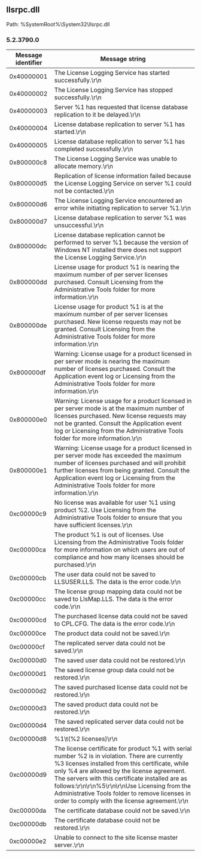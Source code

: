 ## llsrpc.dll

Path: %SystemRoot%\System32\llsrpc.dll

### 5.2.3790.0

Message identifier | Message string
--- | ---
0x40000001 | The License Logging Service has started successfully.\r\n
0x40000002 | The License Logging Service has stopped successfully.\r\n
0x40000003 | Server %1 has requested that license database replication to it be delayed.\r\n
0x40000004 | License database replication to server %1 has started.\r\n
0x40000005 | License database replication to server %1 has completed successfully.\r\n
0x800000c8 | The License Logging Service was unable to allocate memory.\r\n
0x800000d5 | Replication of license information failed because the License Logging Service on server %1 could not be contacted.\r\n
0x800000d6 | The License Logging Service encountered an error while initiating replication to server %1.\r\n
0x800000d7 | License database replication to server %1 was unsuccessful.\r\n
0x800000dc | License database replication cannot be performed to server %1 because the version of Windows NT installed there does not support the License Logging Service.\r\n
0x800000dd | License usage for product %1 is nearing the maximum number of per server licenses purchased. Consult Licensing from the Administrative Tools folder for more information.\r\n
0x800000de | License usage for product %1 is at the maximum number of per server licenses purchased. New license requests may not be granted. Consult Licensing from the Administrative Tools folder for more information.\r\n
0x800000df | Warning:  License usage for a product licensed in per server mode is nearing the maximum number of licenses purchased. Consult the Application event log or Licensing from the Administrative Tools folder for more information.\r\n
0x800000e0 | Warning:  License usage for a product licensed in per server mode is at the maximum number of licenses purchased. New license requests may not be granted. Consult the Application event log or Licensing from the Administrative Tools folder for more information.\r\n
0x800000e1 | Warning:  License usage for a product licensed in per server mode has exceeded the maximum number of licenses purchased and will prohibit further licenses from being granted. Consult the Application event log or Licensing from the Administrative Tools folder for more information.\r\n
0xc00000c9 | No license was available for user %1 using product %2.  Use Licensing from the Administrative Tools folder to ensure that you have sufficient licenses.\r\n
0xc00000ca | The product %1 is out of licenses.  Use Licensing from the Administrative Tools folder for more information on which users are out of compliance and how many licenses should be purchased.\r\n
0xc00000cb | The user data could not be saved to LLSUSER.LLS.  The data is the error code.\r\n
0xc00000cc | The license group mapping data could not be saved to LlsMap.LLS.  The data is the error code.\r\n
0xc00000cd | The purchased license data could not be saved to CPL.CFG.  The data is the error code.\r\n
0xc00000ce | The product data could not be saved.\r\n
0xc00000cf | The replicated server data could not be saved.\r\n
0xc00000d0 | The saved user data could not be restored.\r\n
0xc00000d1 | The saved license group data could not be restored.\r\n
0xc00000d2 | The saved purchased license data could not be restored.\r\n
0xc00000d3 | The saved product data could not be restored.\r\n
0xc00000d4 | The saved replicated server data could not be restored.\r\n
0xc00000d8 | %1\t(%2 licenses)\r\n
0xc00000d9 | The license certificate for product %1 with serial number %2 is in violation.  There are currently %3 licenses installed from this certificate, while only %4 are allowed by the license agreement.  The servers with this certificate installed are as follows:\r\n\r\n%5\r\n\r\nUse Licensing from the Administrative Tools folder to remove licenses in order to comply with the license agreement.\r\n
0xc00000da | The certificate database could not be saved.\r\n
0xc00000db | The certificate database could not be restored.\r\n
0xc00000e2 | Unable to connect to the site license master server.\r\n
